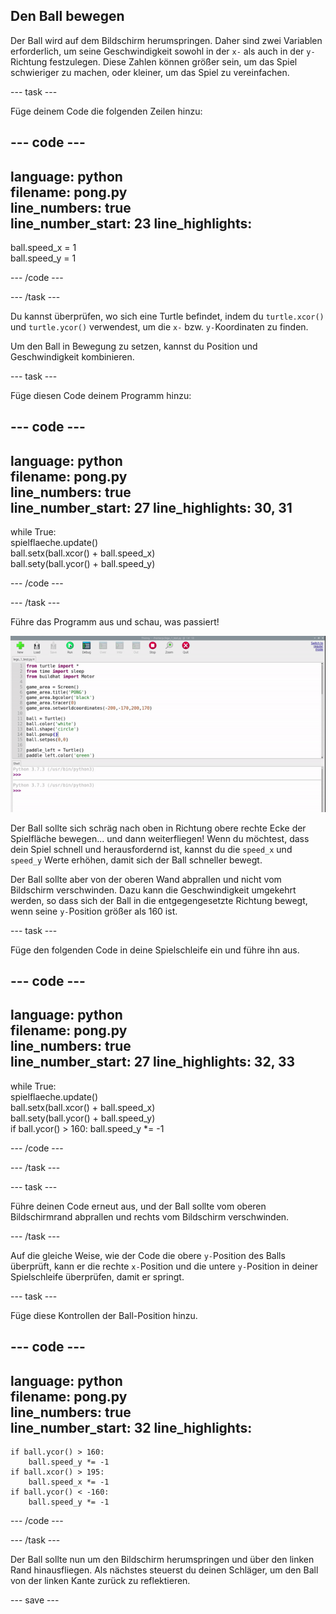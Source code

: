 ## Den Ball bewegen

Der Ball wird auf dem Bildschirm herumspringen. Daher sind zwei Variablen erforderlich, um seine Geschwindigkeit sowohl in der `x-` als auch in der `y-`Richtung festzulegen. Diese Zahlen können größer sein, um das Spiel schwieriger zu machen, oder kleiner, um das Spiel zu vereinfachen.

--- task ---

Füge deinem Code die folgenden Zeilen hinzu:

--- code ---
---
language: python   
filename: pong.py   
line_numbers: true   
line_number_start: 23
line_highlights:
---

ball.speed_x = 1   
ball.speed_y = 1

--- /code ---

--- /task ---

Du kannst überprüfen, wo sich eine Turtle befindet, indem du `turtle.xcor()` und `turtle.ycor()` verwendest, um die `x-` bzw. `y-`Koordinaten zu finden.

Um den Ball in Bewegung zu setzen, kannst du Position und Geschwindigkeit kombinieren.

--- task ---

Füge diesen Code deinem Programm hinzu:

--- code ---
---
language: python   
filename: pong.py   
line_numbers: true   
line_number_start: 27
line_highlights: 30, 31
---

while True:   
spielflaeche.update()   
ball.setx(ball.xcor() + ball.speed_x)   
ball.sety(ball.ycor() + ball.speed_y)

--- /code ---

--- /task ---

Führe das Programm aus und schau, was passiert!

![Pong-Bildschirm mit dem Ball, der in die obere rechte Ecke fliegt.](images/ball_diagonal.gif)

Der Ball sollte sich schräg nach oben in Richtung obere rechte Ecke der Spielfläche bewegen... und dann weiterfliegen! Wenn du möchtest, dass dein Spiel schnell und herausfordernd ist, kannst du die `speed_x` und `speed_y` Werte erhöhen, damit sich der Ball schneller bewegt.

Der Ball sollte aber von der oberen Wand abprallen und nicht vom Bildschirm verschwinden. Dazu kann die Geschwindigkeit umgekehrt werden, so dass sich der Ball in die entgegengesetzte Richtung bewegt, wenn seine `y-`Position größer als 160 ist.

--- task ---

Füge den folgenden Code in deine Spielschleife ein und führe ihn aus.

--- code ---
---
language: python   
filename: pong.py     
line_numbers: true   
line_number_start: 27
line_highlights: 32, 33
---

while True:   
spielflaeche.update()   
ball.setx(ball.xcor() + ball.speed_x)   
ball.sety(ball.ycor() + ball.speed_y)   
if ball.ycor() > 160: ball.speed_y *= -1

--- /code ---

--- /task ---

--- task ---

Führe deinen Code erneut aus, und der Ball sollte vom oberen Bildschirmrand abprallen und rechts vom Bildschirm verschwinden.

--- /task ---

Auf die gleiche Weise, wie der Code die obere `y-`Position des Balls überprüft, kann er die rechte `x-`Position und die untere `y-`Position in deiner Spielschleife überprüfen, damit er springt.

--- task ---

Füge diese Kontrollen der Ball-Position hinzu.

--- code ---
---
language: python   
filename: pong.py   
line_numbers: true   
line_number_start: 32
line_highlights:
---

    if ball.ycor() > 160:   
        ball.speed_y *= -1   
    if ball.xcor() > 195:   
        ball.speed_x *= -1   
    if ball.ycor() < -160:   
        ball.speed_y *= -1

--- /code ---

--- /task ---

Der Ball sollte nun um den Bildschirm herumspringen und über den linken Rand hinausfliegen. Als nächstes steuerst du deinen Schläger, um den Ball von der linken Kante zurück zu reflektieren.

--- save ---

